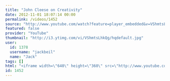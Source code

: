 ```yaml
---
title: "John Cleese on Creativity"
date: 2012-11-01 18:07:14 00:00
permalink: /videos/1452
source: "http://www.youtube.com/watch?feature=player_embedded&v=VShmtsLhkQg#!"
featured: false
provider: "YouTube"
thumbnail: "http://i3.ytimg.com/vi/VShmtsLhkQg/hqdefault.jpg"
user:
  id: 1378
  username: "jackbeil"
  name: "Jack"
tags: []
html: "<iframe width=\"640\" height=\"360\" src=\"http://www.youtube.com/embed/VShmtsLhkQg?wmode=transparent&fs=1&feature=oembed\" frameborder=\"0\" allowfullscreen></iframe>"
id: 1452
---
```


